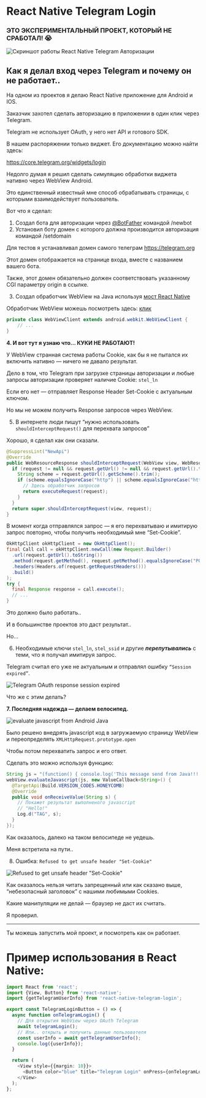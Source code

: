 # React Native Telegram Login

### ЭТО ЭКСПЕРИМЕНТАЛЬНЫЙ ПРОЕКТ, КОТОРЫЙ НЕ СРАБОТАЛ! 😭

![Скриншот работы React Native Telegram Авторизации](./readme-assets/screenshoot.jpg)

## Как я делал вход через Telegram и почему он не работает..

На одном из проектов я делаю React Native приложение для Android и IOS.

Заказчик захотел сделать авторизацию в приложении в один клик через Telegram.

Telegram не использует OAuth, у него нет API и готового SDK.

В нашем распоряжении только виджет. Его документацию можно найти здесь:

https://core.telegram.org/widgets/login

Недолго думая я решил сделать симуляцию обработки виджета нативно через WebView Android.

Это единственный известный мне способ обрабатывать страницы, с которыми взаимодействует пользователь.

Вот что я сделал:

1. Создал бота для авторизации через [@BotFather](https://t.me/BotFather) командой /newbot
2. Установил боту домен с которого должна производится авторизация командой /setdomain

Для тестов я устанавливал домен самого телеграм https://telegram.org

Этот домен отображается на странице входа, вместе с названием вашего бота.

Также, этот домен обязательно должен соответствовать указанному CGI параметру origin в ссылке.

3. Создал обработчик WebView на Java используя [мост React Native](https://www.geeksforgeeks.org/what-is-a-bridge-in-react-native/)

Обработчик WebView можешь посмотреть здесь: [клик](https://github.com/MakStashkevich/react-native-telegram-login/blob/main/android/src/main/java/com/makstashkevich/telegramlogin/internal/WebViewLoginActivity.java#L270)

```java
private class WebViewClient extends android.webkit.WebViewClient {
    // ...
}
```

**4. И вот тут я узнаю что… КУКИ НЕ РАБОТАЮТ!**

У WebView странная система работы Cookie, как бы я не пытался их включить нативно — ничего не давало результат.

Дело в том, что Telegram при загрузке страницы авторизации и любые запросы авторизации проверяет наличие Cookie: `stel_ln`

Если его нет — отправляет Response Header Set-Cookie с актуальным ключом.

Но мы не можем получить Response запросов через WebView.

5. В интернете люди пишут “нужно использовать `shouldInterceptRequest()` для перехвата запросов”

Хорошо, я сделал как они сказали.

```java
@SuppressLint("NewApi")
@Override
public WebResourceResponse shouldInterceptRequest(WebView view, WebResourceRequest request) {
  if (request != null && request.getUrl() != null && request.getUrl().toString().contains("telegram.org")) {
    String scheme = request.getUrl().getScheme().trim();
    if (scheme.equalsIgnoreCase("http") || scheme.equalsIgnoreCase("https")) {
      // Здесь обработчик запросов
      return executeRequest(request);
    }
  }
  return super.shouldInterceptRequest(view, request);
}
```

В момент когда отправлялся запрос — я его перехватываю и имитирую запрос повторно, чтобы получить необходимый мне “Set-Cookie”.

```java
OkHttpClient okHttpClient = new OkHttpClient();
final Call call = okHttpClient.newCall(new Request.Builder()
  .url(request.getUrl().toString())
  .method(request.getMethod(), request.getMethod().equalsIgnoreCase("POST") ? RequestBody.create(null, new byte[0]) : null)
  .headers(Headers.of(request.getRequestHeaders()))
  .build()
);
try {
  final Response response = call.execute();
  // ...
}
```

Это должно было работать..

И в большинстве проектов это даст результат..

Но…

6. Необходимые ключи `stel_ln`, `stel_ssid` и другие **_перепутывались_** с теми, что я получал имитируя запрос.

Telegram считал его уже не актуальным и отправлял ошибку `“Session expired”`.

![Telegram OAuth response session expired](./readme-assets/session_expired.jpg)

Что же с этим делать?

**7. Последняя надежда — делаем велосипед.**

![evaluate javascript from Android Java](./readme-assets/run_js.jpg)

Было решено внедрять javascript код в загружаемую страницу WebView и переопределять `XMLHttpRequest.prototype.open`

Чтобы потом перехватить запрос и его ответ.

Сделать это можно используя функцию:

```java
String js = "(function() { console.log('This message send from Java!!!'); return 'Hello!' })();";
webView.evaluateJavascript(js, new ValueCallback<String>() {
  @TargetApi(Build.VERSION_CODES.HONEYCOMB)
  @Override
  public void onReceiveValue(String s) {
    // Покажет результат выполненого javascript
    // "Hello!"
    Log.d("TAG", s);
  }
});
```

Как оказалось, далеко на таком велосипеде не уедешь.

Меня встретила на пути..

8. Ошибка: `Refused to get unsafe header "Set-Cookie"`

![Refused to get unsafe header "Set-Cookie"](./readme-assets/unsafe_header.jpg)

Как оказалось нельзя читать запрещенный или как сказано выше, “небезопасный заголовок” с нашими любимыми Cookies.

Какие манипуляции не делай — браузер не даст их считать.

Я проверил.

---

Ты можешь запустить мой проект, и посмотреть как он работает.

# Пример использования в React Native:

```typescript jsx
import React from 'react';
import {View, Button} from 'react-native';
import {getTelegramUserInfo} from 'react-native-telegram-login';

export const TelegramLoginButton = () => {
  async function onTelegramLogin() {
    // Для открытия WebView через OAuth Telegram
    await telegramLogin();
    // Или.. открыть и получить данные пользователя
    const userInfo = await getTelegramUserInfo();
    console.log({userInfo});
  }

  return (
    <View style={{margin: 10}}>
      <Button color="blue" title="Telegram Login" onPress={onTelegramLogin}/>
    </View>
  );
};
````
